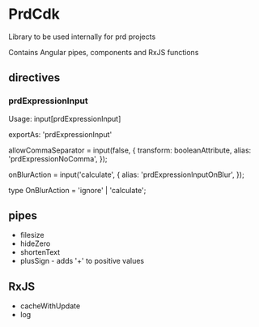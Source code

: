 # PrdCdk

Library to be used internally for prd projects

Contains Angular pipes, components and RxJS functions

## directives

### prdExpressionInput

Usage:
input[prdExpressionInput]

exportAs: 'prdExpressionInput'

allowCommaSeparator = input(false, {
transform: booleanAttribute,
alias: 'prdExpressionNoComma',
});

onBlurAction = input<OnBlurAction>('calculate', {
alias: 'prdExpressionInputOnBlur',
});

type OnBlurAction = 'ignore' | 'calculate';

## pipes

- filesize
- hideZero
- shortenText
- plusSign - adds '+' to positive values

## RxJS

- cacheWithUpdate
- log
